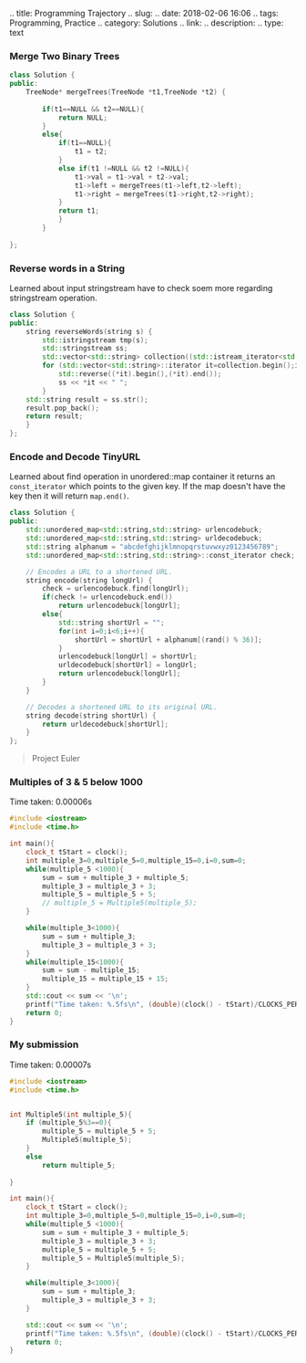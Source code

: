 
.. title: Programming Trajectory
.. slug: 
.. date: 2018-02-06 16:06 
.. tags: Programming, Practice
.. category: Solutions
.. link: 
.. description: 
.. type: text


### Merge Two Binary Trees

```c++
class Solution {
public:
    TreeNode* mergeTrees(TreeNode *t1,TreeNode *t2) {
        
        if(t1==NULL && t2==NULL){
            return NULL;
        }
        else{
            if(t1==NULL){
                t1 = t2;
            }
            else if(t1 !=NULL && t2 !=NULL){
                t1->val = t1->val + t2->val;
                t1->left = mergeTrees(t1->left,t2->left);
                t1->right = mergeTrees(t1->right,t2->right);
            }
            return t1;
            }
        }
        
};
```
<!-- TEASER_END -->
### Reverse words in a String

Learned about input stringstream have to check soem more regarding stringstream operation.

```c++
class Solution {
public:
    string reverseWords(string s) {
        std::istringstream tmp(s);
        std::stringstream ss;
        std::vector<std::string> collection((std::istream_iterator<std::string>(tmp)),std::istream_iterator<std::string>());
        for (std::vector<std::string>::iterator it=collection.begin();it!=collection.end();it++){
            std::reverse((*it).begin(),(*it).end());
            ss << *it << " ";  
        }
    std::string result = ss.str();
    result.pop_back();
    return result;
    }
};
```

### Encode and Decode TinyURL

Learned about find operation in unordered::map container it returns an `const_iterator` which points to the given key. If the map doesn't have the key then it will return `map.end()`.

```c++
class Solution {
public:
    std::unordered_map<std::string,std::string> urlencodebuck;
    std::unordered_map<std::string,std::string> urldecodebuck;
    std::string alphanum = "abcdefghijklmnopqrstuvwxyz0123456789";
    std::unordered_map<std::string,std::string>::const_iterator check;

    // Encodes a URL to a shortened URL.
    string encode(string longUrl) {
        check = urlencodebuck.find(longUrl);
        if(check != urlencodebuck.end())
            return urlencodebuck[longUrl];
        else{
            std::string shortUrl = "";
            for(int i=0;i<6;i++){
                shortUrl = shortUrl + alphanum[(rand() % 36)];
            }
            urlencodebuck[longUrl] = shortUrl;
            urldecodebuck[shortUrl] = longUrl;
            return urlencodebuck[longUrl];
        }
    }

    // Decodes a shortened URL to its original URL.
    string decode(string shortUrl) {
        return urldecodebuck[shortUrl];
    }
};
```

> Project Euler

### Multiples of 3 & 5 below 1000

Time taken: 0.00006s

```c++
#include <iostream>
#include <time.h>

int main(){
    clock_t tStart = clock();
    int multiple_3=0,multiple_5=0,multiple_15=0,i=0,sum=0;
    while(multiple_5 <1000){
        sum = sum + multiple_3 + multiple_5;
        multiple_3 = multiple_3 + 3;
        multiple_5 = multiple_5 + 5;
        // multiple_5 = Multiple5(multiple_5);
    }

    while(multiple_3<1000){
        sum = sum + multiple_3;
        multiple_3 = multiple_3 + 3;
    }
    while(multiple_15<1000){
        sum = sum - multiple_15;
        multiple_15 = multiple_15 + 15;
    }
    std::cout << sum << '\n';
    printf("Time taken: %.5fs\n", (double)(clock() - tStart)/CLOCKS_PER_SEC);
    return 0;
} 
```

### My submission

Time taken: 0.00007s

```c++
#include <iostream>
#include <time.h>


int Multiple5(int multiple_5){
    if (multiple_5%3==0){
        multiple_5 = multiple_5 + 5;
        Multiple5(multiple_5);
    }
    else
        return multiple_5;
    
}

int main(){
    clock_t tStart = clock();
    int multiple_3=0,multiple_5=0,multiple_15=0,i=0,sum=0;
    while(multiple_5 <1000){
        sum = sum + multiple_3 + multiple_5;
        multiple_3 = multiple_3 + 3;
        multiple_5 = multiple_5 + 5;
        multiple_5 = Multiple5(multiple_5);
    }

    while(multiple_3<1000){
        sum = sum + multiple_3;
        multiple_3 = multiple_3 + 3;
    }

    std::cout << sum << '\n';
    printf("Time taken: %.5fs\n", (double)(clock() - tStart)/CLOCKS_PER_SEC);
    return 0;
}
```
